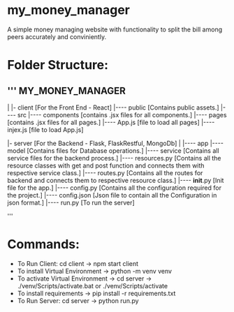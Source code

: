 # my_money_manager
A simple money managing website with functionality to split the bill among peers accurately and conviniently.

# Folder Structure:
'''
MY_MONEY_MANAGER
----------------
|
|- client [For the Front End - React]
    |---- public [Contains public assets.]
    |---- src
            |---- components [contains .jsx files for all components.]
            |---- pages [contains .jsx files for all pages.]
            |---- App.js [file to load all pages]
            |---- injex.js [file to load App.js]
            
|- server [For the Backend - Flask, FlaskRestful, MongoDb]
    |
    |---- app
            |---- model [Contains files for Database operations.]
            |---- service [Contains all service files for the backend process.]
            |---- resources.py [Contains all the resource classes with get and post function and connects them with respective service class.]
            |---- routes.py [Contains all the routes for backend and connects them to respective resource class.]
            |---- __init__.py [Init file for the app.]
    |---- config.py [Contains all the configuration required for the project.]
    |---- config.json [Json file to contain all the Configuration in json format.]
    |---- run.py [To run the server]
    
'''
# Commands:

- To Run Client: cd client -> npm start client
- To install Virtual Environment -> python -m venv venv
- To activate Virtual Environment -> cd server -> ./venv/Scripts/activate.bat or ./venv/Scripts/activate
- To install requirements -> pip install -r requirements.txt
- To Run Server: cd server -> python run.py
